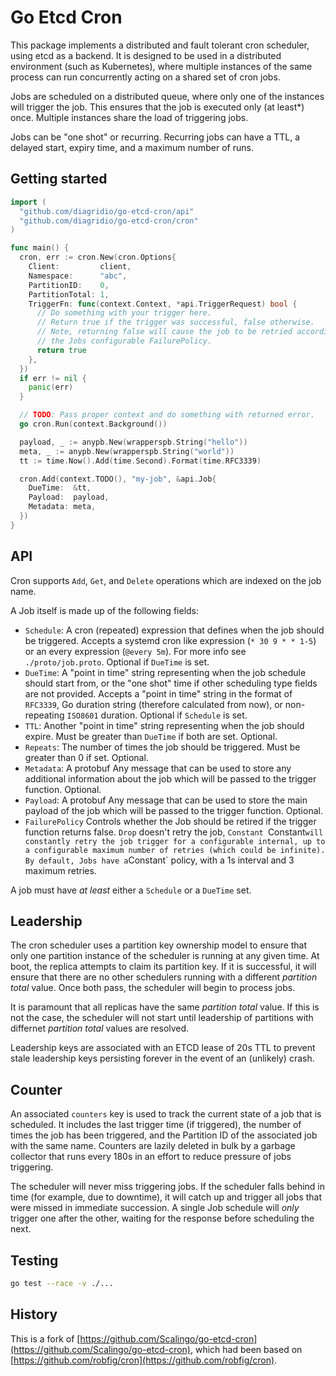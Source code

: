 # Go Etcd Cron

This package implements a distributed and fault tolerant cron scheduler, using etcd as a backend.
It is designed to be used in a distributed environment (such as Kubernetes), where multiple instances of the same process can run concurrently acting on a shared set of cron jobs.

Jobs are scheduled on a distributed queue, where only one of the instances will trigger the job.
This ensures that the job is executed only (at least*) once.
Multiple instances share the load of triggering jobs.

Jobs can be "one shot" or recurring.
Recurring jobs can have a TTL, a delayed start, expiry time, and a maximum number of runs.

## Getting started

```go
import (
  "github.com/diagridio/go-etcd-cron/api"
  "github.com/diagridio/go-etcd-cron/cron"
)

func main() {
  cron, err := cron.New(cron.Options{
    Client:         client,
    Namespace:      "abc",
    PartitionID:    0,
    PartitionTotal: 1,
    TriggerFn: func(context.Context, *api.TriggerRequest) bool {
      // Do something with your trigger here.
      // Return true if the trigger was successful, false otherwise.
      // Note, returning false will cause the job to be retried according to
      // the Jobs configurable FailurePolicy.
      return true
    },
  })
  if err != nil {
    panic(err)
  }

  // TODO: Pass proper context and do something with returned error.
  go cron.Run(context.Background())

  payload, _ := anypb.New(wrapperspb.String("hello"))
  meta, _ := anypb.New(wrapperspb.String("world"))
  tt := time.Now().Add(time.Second).Format(time.RFC3339)

  cron.Add(context.TODO(), "my-job", &api.Job{
    DueTime:  &tt,
    Payload:  payload,
    Metadata: meta,
  })
}
```

## API

Cron supports `Add`, `Get`, and `Delete` operations which are indexed on the job name.

A Job itself is made up of the following fields:

- `Schedule`: A cron (repeated) expression that defines when the job should be triggered.
  Accepts a systemd cron like expression (`* 30 9 * * 1-5`) or an every expression (`@every 5m`). For more info see `./proto/job.proto`. Optional if `DueTime` is set.
- `DueTime`: A "point in time" string representing when the job schedule should start from, or the "one shot" time if other scheduling type fields are not provided.
  Accepts a "point in time" string in the format of `RFC3339`, Go duration string (therefore calculated from now), or non-repeating `ISO8601` duration.
  Optional if `Schedule` is set.
- `TTL`: Another "point in time" string representing when the job should expire.
  Must be greater than `DueTime` if both are set.
  Optional.
- `Repeats`: The number of times the job should be triggered. Must be greater than 0 if set.
  Optional.
- `Metadata`: A protobuf Any message that can be used to store any additional information about the job which will be passed to the trigger function.
  Optional.
- `Payload`: A protobuf Any message that can be used to store the main payload of the job which will be passed to the trigger function.
  Optional.
- `FailurePolicy` Controls whether the Job should be retired if the trigger
  function returns false. `Drop` doesn't retry the job, `Constant `Constant` will
  constantly retry the job trigger for a configurable internal, up to a configurable
  maximum number of retries (which could be infinite). By default, Jobs have a
  `Constant` policy, with a 1s interval and 3 maximum retries.

A job must have *at least* either a `Schedule` or a `DueTime` set.

## Leadership

The cron scheduler uses a partition key ownership model to ensure that only one partition instance of the scheduler is running at any given time.
At boot, the replica attempts to claim its partition key.
If it is successful, it will ensure that there are no other schedulers running with a different _partition total_ value.
Once both pass, the scheduler will begin to process jobs.

It is paramount that all replicas have the same _partition total_ value.
If this is not the case, the scheduler will not start until leadership of partitions with differnet _partition total_ values are resolved.

Leadership keys are associated with an ETCD lease of 20s TTL to prevent stale leadership keys persisting forever in the event of an (unlikely) crash.

## Counter

An associated `counters` key is used to track the current state of a job that is scheduled.
It includes the last trigger time (if triggered), the number of times the job has been triggered, and the Partition ID of the associated job with the same name.
Counters are lazily deleted in bulk by a garbage collector that runs every 180s in an effort to reduce pressure of jobs triggering.

The scheduler will never miss triggering jobs.
If the scheduler falls behind in time (for example, due to downtime), it will catch up and trigger all jobs that were missed in immediate succession.
A single Job schedule will _only_ trigger one after the other, waiting for the response before scheduling the next.

## Testing

```bash
go test --race -v ./...
```

## History

This is a fork of [https://github.com/Scalingo/go-etcd-cron](https://github.com/Scalingo/go-etcd-cron), which had been based on [https://github.com/robfig/cron](https://github.com/robfig/cron).
